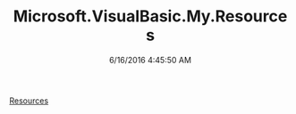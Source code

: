 ﻿---
title: Microsoft.VisualBasic.My.Resources
date: 6/16/2016 4:45:50 AM
---

[Resources](T-Microsoft.VisualBasic.My.Resources.Resources.html)

